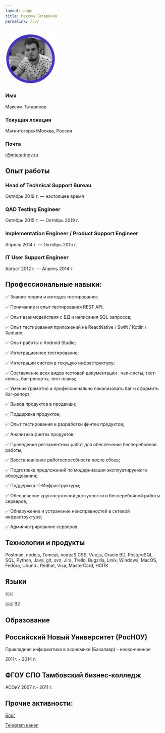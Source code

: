 ```yaml
---
layout: page
title: Максим Татаринов
permalink: /cv/
---
```


![](https://raw.githubusercontent.com/tatarinovms/tatarinovms.github.io/master/images/posts/CV/avatar.png)

### Имя 
Максим Татаринов

### Текущая локация
Магнитогорск/Москва, Россия 

### Почта
[i@mtatarinov.ru](mailto:i@mtatarinov.ru)

## Опыт работы 

### Head of Technical Support Bureau

Октябрь 2019 г. — настоящее время

### QAD Testing Engineer

Октябрь 2015 г. — Октябрь 2019 г.

### Implementation Engineer / Product Support Engineer

Апрель 2014 г. — Октябрь 2015 г.

### IT User Support Engineer

Август 2012 г. — Апрель 2014 г.

## Профессиональные навыки:
✅ Знание теории и методов тестирования;

✅ Понимание и опыт тестирования REST API;

✅ Опыт взаимодействия с БД и написания SQL-запросов;

✅ Опыт тестирования приложений на ReactNative / Swift / Kotlin / Xamarin;

✅ Опыт работы с Android Studio;

✅ Интеграционное тестирование;

✅ Интеграции систем в текущую инфраструктуру;

✅ Составление всех видов тестовой документации : чек-листы, тест-кейсы, баг-репорты, тест планы;

✅ Умение грамотно и профессионально локализовать баг и оформить баг-репорт;

✅ Вывод продуктов в продакшн;

✅ Поддержка продуктов;

✅ Опыт тестирования и разработки финтех продуктов;

✅ Аналитика финтех продуктов;

✅ Проведение регламентных работ для обеспечения бесперебойной работы;

✅ Восстановление работоспособности после сбоев;

✅ Подготовка предложений по модернизации эксплуатируемого оборудования;

✅ Поддержка IT-Инфраструктуры;

✅ Обеспечение круглосуточной доступности и бесперебойной работы серверов;

✅ Обнаружение и устранение неисправностей в сетевой инфраструктуре;

✅ Администрирование серверов

## Технологии и продукты

Postman, nodejs, Tomcat, nodeJS CSS, Vue.js, Oracle BD, PostgreSQL, SQL, Python, Java, git, svn, Jira, Trello, Bugzilla, Linix, Windows, MacOS, Fedora, Ubuntu, Redhat, Visa, MasterCard, НСПК

## Языки

🇷🇺

🇬🇧 B2

## Образование

## Российский Новый Университет (РосНОУ)

Прикладная информатика в экономике (Бакалавр) - неоконченное

2011г. - 2014 г.

## ФГОУ СПО Тамбовский бизнес-колледж

АСОиУ
2007 г.- 2011 г.


## Прочие активности:

[Блог](https://blog.tatarinov.space)

[Telegram канал](https://t.me/beaverclan)
